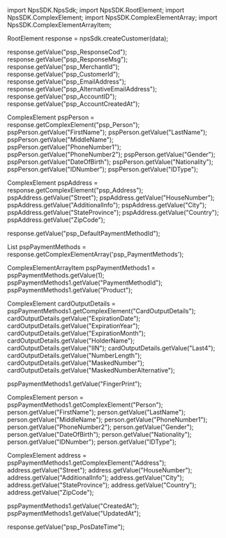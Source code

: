 import NpsSDK.NpsSdk;
import NpsSDK.RootElement;
import NpsSDK.ComplexElement;
import NpsSDK.ComplexElementArray;
import NpsSDK.ComplexElementArrayItem;

RootElement response = npsSdk.createCustomer(data);

response.getValue("psp_ResponseCod");
response.getValue("psp_ResponseMsg");
response.getValue("psp_MerchantId");
response.getValue("psp_CustomerId");
response.getValue("psp_EmailAddress");
response.getValue("psp_AlternativeEmailAddress");
response.getValue("psp_AccountID");
response.getValue("psp_AccountCreatedAt");

ComplexElement pspPerson = response.getComplexElement("psp_Person");
pspPerson.getValue("FirstName");
pspPerson.getValue("LastName");
pspPerson.getValue("MiddleName");
pspPerson.getValue("PhoneNumber1");
pspPerson.getValue("PhoneNumber2");
pspPerson.getValue("Gender");
pspPerson.getValue("DateOfBirth");
pspPerson.getValue("Nationality");
pspPerson.getValue("IDNumber");
pspPerson.getValue("IDType");


ComplexElement pspAddress = response.getComplexElement("psp_Address");
pspAddress.getValue("Street");
pspAddress.getValue("HouseNumber");
pspAddress.getValue("AdditionalInfo");
pspAddress.getValue("City");
pspAddress.getValue("StateProvince");
pspAddress.getValue("Country");
pspAddress.getValue("ZipCode");

response.getValue("psp_DefaultPaymentMethodId");

List<ComplexElementArrayItem> pspPaymentMethods = response.getComplexElementArray('psp_PaymentMethods');

ComplexElementArrayItem pspPaymentMethods1 = pspPaymentMethods.getValue(1);
pspPaymentMethods1.getValue("PaymentMethodId");
pspPaymentMethods1.getValue("Product");

ComplexElement cardOutputDetails = pspPaymentMethods1.getComplexElement("CardOutputDetails");
cardOutputDetails.getValue("ExpirationDate");
cardOutputDetails.getValue("ExpirationYear");
cardOutputDetails.getValue("ExpirationMonth");
cardOutputDetails.getValue("HolderName");
cardOutputDetails.getValue("IIN");
cardOutputDetails.getValue("Last4");
cardOutputDetails.getValue("NumberLength");
cardOutputDetails.getValue("MaskedNumber");
cardOutputDetails.getValue("MaskedNumberAlternative");

pspPaymentMethods1.getValue("FingerPrint");

ComplexElement person = pspPaymentMethods1.getComplexElement("Person");
person.getValue("FirstName");
person.getValue("LastName");
person.getValue("MiddleName");
person.getValue("PhoneNumber1");
person.getValue("PhoneNumber2");
person.getValue("Gender");
person.getValue("DateOfBirth");
person.getValue("Nationality");
person.getValue("IDNumber");
person.getValue("IDType");


ComplexElement address = pspPaymentMethods1.getComplexElement("Address");
address.getValue("Street");
address.getValue("HouseNumber");
address.getValue("AdditionalInfo");
address.getValue("City");
address.getValue("StateProvince");
address.getValue("Country");
address.getValue("ZipCode");

pspPaymentMethods1.getValue("CreatedAt");
pspPaymentMethods1.getValue("UpdatedAt");


response.getValue("psp_PosDateTime");
